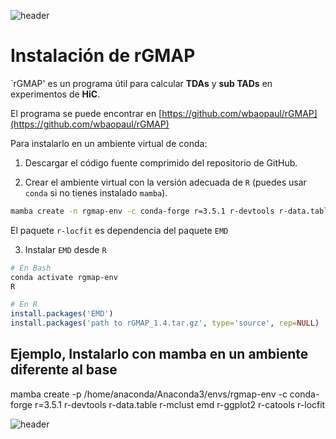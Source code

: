 
![header](/Tutoriales-IFC/assets/header.png)







# Instalación de rGMAP

`rGMAP' es un programa útil para calcular **TDAs** y **sub TADs** en experimentos de **HiC**.

El programa se puede encontrar en [https://github.com/wbaopaul/rGMAP](https://github.com/wbaopaul/rGMAP)

Para instalarlo en un ambiente virtual de conda:

1. Descargar el código fuente comprimido del repositorio de GitHub.

2. Crear el ambiente virtual con la versión adecuada de `R` (puedes usar `conda` si no tienes instalado `mamba`).

```bash
mamba create -n rgmap-env -c conda-forge r=3.5.1 r-devtools r-data.table r-mclust emd r-ggplot2 r-catools r-locfit
```

El paquete `r-locfit` es dependencia del paquete `EMD`

3. Instalar `EMD` desde `R`

```bash
# En Bash
conda activate rgmap-env
R
```


```R
# En R
install.packages('EMD')
install.packages('path to rGMAP_1.4.tar.gz', type='source', rep=NULL)
```




## Ejemplo, Instalarlo con mamba en un ambiente diferente al base
mamba create -p /home/anaconda/Anaconda3/envs/rgmap-env -c conda-forge r=3.5.1 r-devtools r-data.table r-mclust emd r-ggplot2 r-catools r-locfit







![header](/Tutoriales-IFC/assets/header.png)

